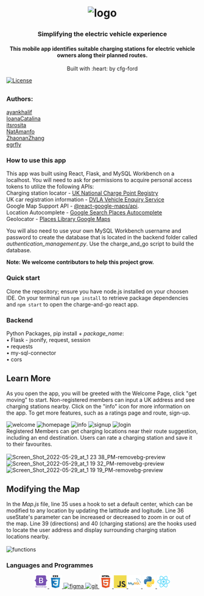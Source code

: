 # <p align="center"><img width="277" alt="logo" src="https://user-images.githubusercontent.com/102037222/170836531-c7a6e416-c6b4-46c9-a044-1e58db6ca287.png"></p>


<h3 align="center">Simplifying the electric vehicle experience</h3>

<h4 align="center">This mobile app identifies suitable charging stations for electric vehicle owners along their planned routes.</h4>

<p align="center">Built with :heart: by cfg-ford</p>

[![License](https://img.shields.io/badge/License-MIT-blue)](#license)

## 

  

### Authors:


[ayankhalif](https://github.com/ayankhalif)<br>
[IoanaCatalina](https://github.com/IoanaCatalina)<br>
[itsrosita](https://github.com/itsrosita)<br>
[NatAmanfo](https://github.com/NatAmanfo)<br>
[ZhaonanZhang](https://github.com/ZhaonanZhang)<br>
[egrfly](https://github.com/orgs/cfg-charge-and-go/people/egrfly)<br>


### How to use this app

This app was built using React, Flask, and MySQL Workbench on a localhost. 
You will need to ask for permissions to acquire personal access tokens to utilize the following APIs:<br> 
Charging station locator - [UK National Charge Point Registry](https://chargepoints.dft.gov.uk/api/help)<br> 
UK car registration information - [DVLA Vehicle Enquiry Service](https://developer-portal.driver-vehicle-licensing.api.gov.uk/availableapis.html#current-available-apis)<br>
Google Map Support API - [@react-google-maps/api](https://react-google-maps-api-docs.netlify.app/).<br>
Location Autocomplete - [Google Search Places Autocomplete](https://github.com/wellyshen/use-places-autocomplete)<br>
Geolocator - [Places Library Google Maps](https://developers.google.com/maps/documentation/javascript/places)<br>


You will also need to use your own MySQL Workbench username and password to create the database that is located in the backend folder called *authentication_management.py*. Use the charge_and_go script to build the database. 

**Note: We welcome contributors to help this project grow.** 

### Quick start

Clone the repository; ensure you have node.js installed on your choosen IDE. On your terminal run `npm install` to retrieve package dependencies and `npm start` to open the charge-and-go react app.

### Backend
Python Packages, pip install + *package_name*:<br>
• Flask - jsonify, request, session<br>
• requests<br>
• my-sql-connector<br>
• cors<br>

## Learn More

As you open the app, you will be greeted with the Welcome Page, click "get moving" to start. Non-registered members can input a UK address and see charging stations nearby. Click on the "info" icon for more information on the app. To get more features, such as a ratings page and route, sign-up.

<img width="160" alt="welcome" src="https://user-images.githubusercontent.com/102037222/170840808-2d10008a-d7d8-4d7b-bc2a-71da7a626049.png"> <img width="160" alt="homepage" src="https://user-images.githubusercontent.com/102037222/170840944-cc086d90-9009-4bbc-85bd-1b2c1db15ce0.png">  <img height="310" width="150" alt="info" src="https://user-images.githubusercontent.com/102037222/170889635-280f48c3-c902-4e9e-9e42-a0a9e94833ae.png">  <img wheight="310" width="150" alt="signup" src="https://user-images.githubusercontent.com/102037222/170889636-b0209873-2bdc-448c-b8ce-a1d5ee6c40b0.png">  <img height="310" width="150" alt="login" src="https://user-images.githubusercontent.com/102037222/170889640-7d841281-c4ea-4be6-8ec1-32db0363b020.png">
<br>
Registered Members can get charging locations near their route suggestion, including an end destination. Users can rate a charging station and save it to their favourites.<br><br>
<img height="310" width="150" alt="Screen_Shot_2022-05-29_at_1 23 38_PM-removebg-preview" src="https://user-images.githubusercontent.com/102037222/170890080-9e741ed4-3647-46b3-949e-13d0cdd82ec8.png">
<img height="310" width="150" alt="Screen_Shot_2022-05-29_at_1 19 32_PM-removebg-preview" src="https://user-images.githubusercontent.com/102037222/170890083-0cf4eeaf-498d-4245-9d02-f31c1c744cdf.png">
<img height="310" width="150" alt="Screen_Shot_2022-05-29_at_1 19 19_PM-removebg-preview" src="https://user-images.githubusercontent.com/102037222/170890085-6d928c63-15cd-4bee-a87b-f6dbb4950ba8.png">

## Modifying the Map
In the *Map.js* file, line 35 uses a hook to set a default center, which can be modified to any location by updating the lattitude and logitude. Line 36 useState's parameter can be increased or decreased to zoom in or out of the map. Line 39 (directions) and 40 (charging stations) are the hooks used to locate the user address and display surrounding charging station locations nearby.<br>  
<img width="645" alt="functions" src="https://user-images.githubusercontent.com/102037222/170887839-dbf5729c-76db-4acd-b9ca-cc24d2869936.png">


### Languages and Programmes
<p align="center"><a href="https://getbootstrap.com" target="_blank"> <img src="https://raw.githubusercontent.com/devicons/devicon/master/icons/bootstrap/bootstrap-plain-wordmark.svg" alt="bootstrap" width="34" height="34"/> </a> 
<a href="https://www.w3schools.com/css/" target="_blank"> <img src="https://raw.githubusercontent.com/devicons/devicon/master/icons/css3/css3-original-wordmark.svg" alt="css3" width="34" height="34"/> </a> <a href="https://www.figma.com/" target="_blank"> <img src="https://www.vectorlogo.zone/logos/figma/figma-icon.svg" alt="figma" width="34" height="34"/> </a> <a href="https://git-scm.com/" target="_blank"> <img src="https://www.vectorlogo.zone/logos/git-scm/git-scm-icon.svg" alt="git" width="34" height="34"/> </a> <a href="https://heroku.com" target="_blank"> </a> <a href="https://www.w3.org/html/" target="_blank"> <img src="https://raw.githubusercontent.com/devicons/devicon/master/icons/html5/html5-original-wordmark.svg" alt="html5" width="34" height="34"/> </a> <a href="https://developer.mozilla.org/en-US/docs/Web/JavaScript" target="_blank"> <img src="https://raw.githubusercontent.com/devicons/devicon/master/icons/javascript/javascript-original.svg" alt="javascript" width="34" height="34"/> </a> <a href="https://www.mysql.com/" target="_blank"> <img src="https://raw.githubusercontent.com/devicons/devicon/master/icons/mysql/mysql-original-wordmark.svg" alt="mysql" width="34" height="34"/> </a><a href="https://www.python.org" target="_blank"> <img src="https://raw.githubusercontent.com/devicons/devicon/master/icons/python/python-original.svg" alt="python" width="34" height="34"/> </a> <a href="https://reactjs.org" target="_blank"><img src="https://raw.githubusercontent.com/devicons/devicon/master/icons/react/react-original.svg" alt="react" width="34" height="34"/></a>

  </p>

